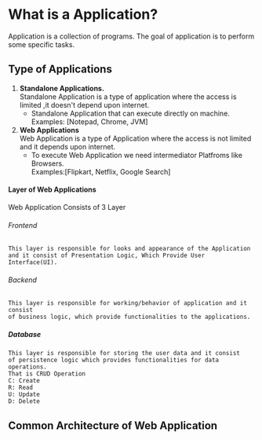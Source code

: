 # What is a Application?

Application is a collection of programs.
The goal of application is to perform some specific tasks.

## Type of Applications

1. <b>Standalone Applications.</b>  
	Standalone Application is a type of application where the access is limited ,it doesn't depend upon internet.  
	- Standalone Application that can execute directly on machine.  
	Examples: [Notepad, Chrome, JVM]  
2. <b>Web Applications</b>  
	Web Application is a type of Application where the access is not limited and it depends upon internet.  
	- To execute Web Application we need intermediator Platfroms like Browsers.  
	Examples:[Flipkart, Netflix, Google Search] 

#### Layer of Web Applications

Web Application Consists of 3 Layer  
  
###### Frontend    
	This layer is responsible for looks and appearance of the Application     
    and it consist of Presentation Logic, Which Provide User Interface(UI).  
###### Backend  
	This layer is responsible for working/behavior of application and it consist  
    of business logic, which provide functionalities to the applications.  
##### Database  
	This layer is responsible for storing the user data and it consist  
    of persistence logic which provides functionalities for data operations.  
	That is CRUD Operation  
	C: Create  
	R: Read  
	U: Update  
	D: Delete  

## Common Architecture of Web Application
